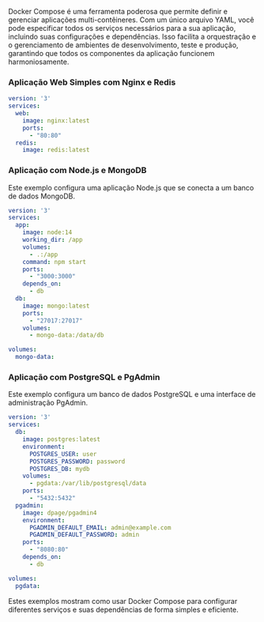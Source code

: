
Docker Compose é uma ferramenta poderosa que permite definir e gerenciar aplicações multi-contêineres. Com um único arquivo YAML, você pode especificar todos os serviços necessários para a sua aplicação, incluindo suas configurações e dependências. Isso facilita a orquestração e o gerenciamento de ambientes de desenvolvimento, teste e produção, garantindo que todos os componentes da aplicação funcionem harmoniosamente.

### Aplicação Web Simples com Nginx e Redis

```yaml
version: '3'
services:
  web:
    image: nginx:latest
    ports:
      - "80:80"
  redis:
    image: redis:latest

```

### Aplicação com Node.js e MongoDB

Este exemplo configura uma aplicação Node.js que se conecta a um banco de dados MongoDB.

```yaml
version: '3'
services:
  app:
    image: node:14
    working_dir: /app
    volumes:
      - .:/app
    command: npm start
    ports:
      - "3000:3000"
    depends_on:
      - db
  db:
    image: mongo:latest
    ports:
      - "27017:27017"
    volumes:
      - mongo-data:/data/db

volumes:
  mongo-data:

```

### Aplicação com PostgreSQL e PgAdmin

Este exemplo configura um banco de dados PostgreSQL e uma interface de administração PgAdmin.

```yaml
version: '3'
services:
  db:
    image: postgres:latest
    environment:
      POSTGRES_USER: user
      POSTGRES_PASSWORD: password
      POSTGRES_DB: mydb
    volumes:
      - pgdata:/var/lib/postgresql/data
    ports:
      - "5432:5432"
  pgadmin:
    image: dpage/pgadmin4
    environment:
      PGADMIN_DEFAULT_EMAIL: admin@example.com
      PGADMIN_DEFAULT_PASSWORD: admin
    ports:
      - "8080:80"
    depends_on:
      - db

volumes:
  pgdata:

```

Estes exemplos mostram como usar Docker Compose para configurar diferentes serviços e suas dependências de forma simples e eficiente.
